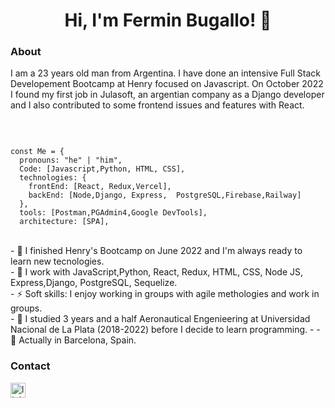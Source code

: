<h1 align="center">Hi, I'm Fermin Bugallo! 👋
</h1>
<h3>
About
</h3>
<p>I am a 23 years old man from Argentina.   I have done an intensive Full Stack Developement Bootcamp at Henry focused on Javascript. On October 2022 I found my first job in Julasoft, an argentian company as a Django developer and I also contributed to some frontend issues and features with React.  </p>
<br/>


````

const Me = {
  pronouns: "he" | "him",
  Code: [Javascript,Python, HTML, CSS],
  technologies: {
    frontEnd: [React, Redux,Vercel],
    backEnd: [Node,Django, Express,  PostgreSQL,Firebase,Railway]
  },
  tools: [Postman,PGAdmin4,Google DevTools],
  architecture: [SPA],
````
<br/>
- 🌱 I finished Henry's Bootcamp on June 2022 and I'm always ready to learn new tecnologies.<br/>
- 💬 I work with JavaScript,Python, React, Redux, HTML, CSS, Node JS, Express,Django, PostgreSQL, Sequelize.<br/>
- ⚡ Soft skills: I enjoy working in groups with agile methologies and work in groups.<br/>
- 📖 I studied 3 years and a half Aeronautical Engenieering at Universidad Nacional de La Plata (2018-2022) before I decide to learn programming.
- - 📍 Actually in Barcelona, Spain.<br/>
<h3>

 <h3>
  Contact
  </h3>
  <p>

 <a href="https://www.linkedin.com/in/fermin-bugallo-7aa0021b5/" target="blank">

  <img src="https://cdn-icons-png.flaticon.com/512/174/174857.png" alt="linkedIn" height="24px" width="24px" />

 </a>

</p>
